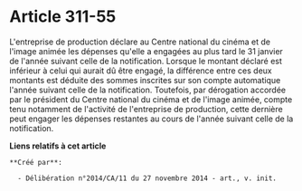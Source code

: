 # Article 311-55

L'entreprise de production déclare au Centre national du cinéma et de l'image animée les dépenses qu'elle a engagées au plus
tard le 31 janvier de l'année suivant celle de la notification. Lorsque le montant déclaré est inférieur à celui qui aurait
dû être engagé, la différence entre ces deux montants est déduite des sommes inscrites sur son compte automatique l'année
suivant celle de la notification. Toutefois, par dérogation accordée par le président du Centre national du cinéma et de
l'image animée, compte tenu notamment de l'activité de l'entreprise de production, cette dernière peut engager les dépenses
restantes au cours de l'année suivant celle de la notification.

**Liens relatifs à cet article**

	**Créé par**:

	  - Délibération n°2014/CA/11 du 27 novembre 2014 - art., v. init.
